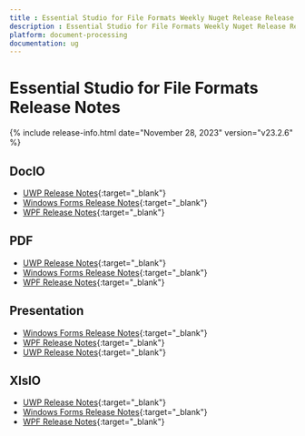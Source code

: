 ```yaml
---
title : Essential Studio for File Formats Weekly Nuget Release Release Notes  
description : Essential Studio for File Formats Weekly Nuget Release Release Notes  
platform: document-processing
documentation: ug
---
```


# Essential Studio for File Formats  Release Notes  

{% include release-info.html date="November 28, 2023" version="v23.2.6" %} 

## DocIO

* [UWP Release Notes](/uwp/release-notes/v23.2.6#docio){:target="_blank"}
* [Windows Forms Release Notes](/windowsforms/release-notes/v23.2.6#docio){:target="_blank"}
* [WPF Release Notes](/wpf/release-notes/v23.2.6#docio){:target="_blank"}


## PDF

* [UWP Release Notes](/uwp/release-notes/v23.2.6#pdf){:target="_blank"}
* [Windows Forms Release Notes](/windowsforms/release-notes/v23.2.6#pdf){:target="_blank"}
* [WPF Release Notes](/wpf/release-notes/v23.2.6#pdf){:target="_blank"}


## Presentation

* [Windows Forms Release Notes](/windowsforms/release-notes/v23.2.6#presentation){:target="_blank"}
* [WPF Release Notes](/wpf/release-notes/v23.2.6#presentation){:target="_blank"}
* [UWP Release Notes](/uwp/release-notes/v23.2.6#presentation){:target="_blank"}


## XlsIO

* [UWP Release Notes](/uwp/release-notes/v23.2.6#xlsio){:target="_blank"}
* [Windows Forms Release Notes](/windowsforms/release-notes/v23.2.6#xlsio){:target="_blank"}
* [WPF Release Notes](/wpf/release-notes/v23.2.6#xlsio){:target="_blank"}